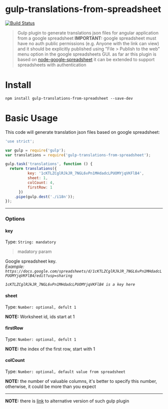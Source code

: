 # gulp-translations-from-spreadsheet

[![Build Status](https://travis-ci.org/mikhail-angelov/gulp-translations-from-spreadsheet.svg?branch=master)](https://travis-ci.org/mikhail-angelov/gulp-translations-from-spreadsheet)

> Gulp plugin to generate translations json files for angular application from a google spreadsheet
> **IMPORTANT:** google spreadsheet must have no auth public permissions (e.g.  Anyone with the link can view)
> and it should be explicitly published using "File > Publish to the web" menu option in the google spreadsheets GUI.
> as far ar this plugin is based on [node-google-spreadsheet](https://github.com/theoephraim/node-google-spreadsheet)
> it can be extended to support spreadsheets with authentication

# Install

```
npm install gulp-translations-from-spreadsheet --save-dev
```

# Basic Usage

This code will generate translation json files based on google spreadsheet:

```javascript
'use strict';

var gulp = require('gulp');
var translations = require('gulp-translations-from-spreadsheet');

gulp.task('translations', function () {
  return translations({
          key: '1cKTLZCglRJkJR_7NGL6vPn1MHdadcLPUOMYjqVKFlB4',
          sheet: 1,
          colCount: 4,
          firstRow: 1
      })
    .pipe(gulp.dest('./i18n'));
});
```
---
### Options

#### key
Type: `String: mandatory`
> madatory param

Google spreadsheet key.  
*Example: `https://docs.google.com/spreadsheets/d/1cKTLZCglRJkJR_7NGL6vPn1MHdadcLPUOMYjqVKFlB4/edit?usp=sharing`*

*`1cKTLZCglRJkJR_7NGL6vPn1MHdadcLPUOMYjqVKFlB4 is a key here`*

#### sheet
Type: `Number: optional, defult 1`

**NOTE:** Worksheet id,  ids start at 1

#### firstRow
Type: `Number: optional, defult 1`

**NOTE:** the index of the first row, start with 1

#### colCount
Type: `Number: optional, default value from spreadsheet`

**NOTE:** the number of valuable columns, it's better to specify this number, otherwise, it could be more than you expect

---

**NOTE:** there is [link](https://github.com/marcbuils/gulp-i18n-gspreadsheet) to alternative version of such gulp plugin 
